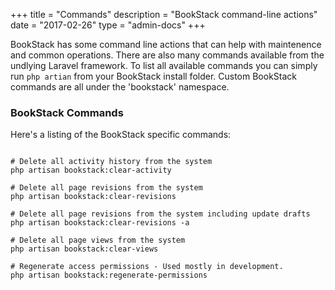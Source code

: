 +++
title = "Commands"
description = "BookStack command-line actions"
date = "2017-02-26"
type = "admin-docs"
+++

BookStack has some command line actions that can help with maintenence and common operations. There are also many commands available from the undlying Laravel framework. To list all available commands you can simply run `php artian` from your BookStack install folder. Custom BookStack commands are all under the 'bookstack' namespace.

### BookStack Commands

Here's a listing of the BookStack specific commands:

```

# Delete all activity history from the system
php artisan bookstack:clear-activity

# Delete all page revisions from the system
php artisan bookstack:clear-revisions

# Delete all page revisions from the system including update drafts
php artisan bookstack:clear-revisions -a

# Delete all page views from the system
php artisan bookstack:clear-views

# Regenerate access permissions - Used mostly in development.
php artisan bookstack:regenerate-permissions

```
